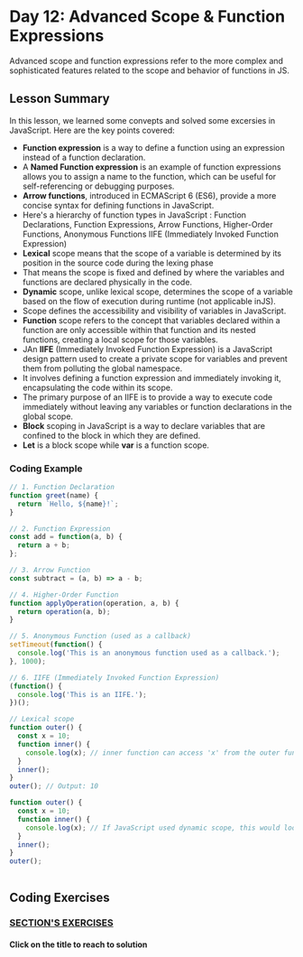 
# Day 12: Advanced Scope & Function Expressions

Advanced scope and function expressions refer to the more complex and sophisticated features related to the scope and behavior of functions in JS.
## Lesson Summary

In this lesson, we learned some convepts and solved  some excersies in JavaScript. Here are the key points covered:

- **Function expression** is a way to define a function using an expression instead of a function declaration.
- A **Named Function expression** is an example of function expressions allows you to assign a name to the function, which can be useful for self-referencing or debugging purposes.
- **Arrow functions**, introduced in ECMAScript 6 (ES6), provide a more concise syntax for defining functions in JavaScript.
- Here's a hierarchy of function types in JavaScript : Function Declarations, Function Expressions, Arrow Functions, Higher-Order Functions, Anonymous Functions
IIFE (Immediately Invoked Function Expression)
- **Lexical** scope means that the scope of a variable is determined by its position in the source code during the lexing phase
-  That means the scope is fixed and defined by where the variables and functions are declared physically in the code.
- **Dynamic** scope, unlike lexical scope, determines the scope of a variable based on the flow of execution during runtime (not applicable inJS).
- Scope defines the accessibility and visibility of variables in JavaScript. 
- **Function** scope refers to the concept that variables declared within a function are only accessible within that function and its nested functions, creating a local scope for those variables.
- JAn **IIFE** (Immediately Invoked Function Expression) is a JavaScript design pattern used to create a private scope for variables and prevent them from polluting the global namespace. 
- It involves defining a function expression and immediately invoking it, encapsulating the code within its scope. 
- The primary purpose of an IIFE is to provide a way to execute code immediately without leaving any variables or function declarations in the global scope.
- **Block** scoping in JavaScript is a way to declare variables that are confined to the block in which they are defined.
- **Let** is a block scope while **var** is a function scope.
### Coding Example 
```javascript
// 1. Function Declaration
function greet(name) {
  return `Hello, ${name}!`;
}

// 2. Function Expression
const add = function(a, b) {
  return a + b;
};

// 3. Arrow Function
const subtract = (a, b) => a - b;

// 4. Higher-Order Function
function applyOperation(operation, a, b) {
  return operation(a, b);
}

// 5. Anonymous Function (used as a callback)
setTimeout(function() {
  console.log('This is an anonymous function used as a callback.');
}, 1000);

// 6. IIFE (Immediately Invoked Function Expression)
(function() {
  console.log('This is an IIFE.');
})();

// Lexical scope
function outer() {
  const x = 10;
  function inner() {
    console.log(x); // inner function can access 'x' from the outer function's scope
  }
  inner();
}
outer(); // Output: 10

function outer() {
  const x = 10;
  function inner() {
    console.log(x); // If JavaScript used dynamic scope, this would look for 'x' in the scope of the caller, not the lexical scope.
  }
  inner();
}
outer();



```

## Coding Exercises

### [SECTION'S EXERCISES](https://github.com/MKOdeh2024/week3-day2-tasks.git)
#### Click on the title to reach to solution
